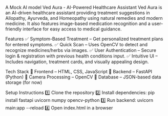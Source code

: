 A Mock AI model
Ved Aura - AI-Powered Healthcare Assistant
Ved Aura is an AI-driven healthcare assistant providing treatment suggestions in Allopathy, Ayurveda, and Homeopathy using natural remedies and modern medicine. It also features image-based medication recognition and a user-friendly interface for easy access to medical guidance.

Features
✅ Symptom-Based Treatment – Get personalized treatment plans for entered symptoms.
✅ Quick Scan – Uses OpenCV to detect and recognize medicines/herbs via images.
✅ User Authentication – Secure login & registration with previous health conditions input.
✅ Intuitive UI – Includes navigation, treatment cards, and visually appealing design.

Tech Stack
🔹 Frontend – HTML, CSS, JavaScript
🔹 Backend – FastAPI (Python)
🔹 Camera Processing – OpenCV
🔹 Database – JSON-based data storage (for now)

Setup Instructions
1️⃣ Clone the repository
2️⃣ Install dependencies: pip install fastapi uvicorn numpy opencv-python
3️⃣ Run backend: uvicorn main:app --reload
4️⃣ Open index.html in a browser

